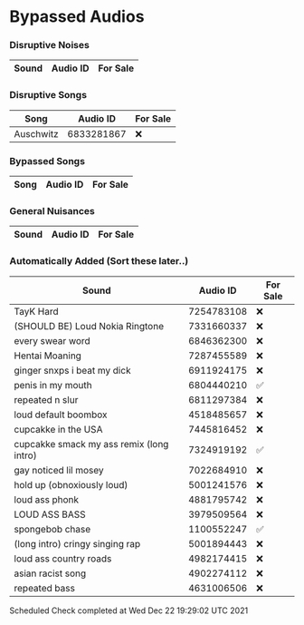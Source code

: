 # Bypassed Audios

### Disruptive Noises
Sound         | Audio ID     | For Sale
------------- | ------------ | ------------

### Disruptive Songs 
Song          | Audio ID     | For Sale
------------- | ------------ | ------------
Auschwitz | 6833281867 | ❌

### Bypassed Songs
Song          | Audio ID     | For Sale
------------- | ------------ | ------------

### General Nuisances
Sound         | Audio ID     | For Sale
------------- | ------------ | ------------

### Automatically Added (Sort these later..)
Sound         | Audio ID     | For Sale
------------- | ------------ | ----------
TayK Hard | 7254783108 | ❌
(SHOULD BE) Loud Nokia Ringtone | 7331660337 | ❌
every swear word | 6846362300 | ❌
Hentai Moaning | 7287455589 | ❌
ginger snxps i beat my dick | 6911924175 | ❌
penis in my mouth | 6804440210 | ✅
repeated n slur | 6811297384 | ❌
loud default boombox | 4518485657 | ❌
cupcakke in the USA | 7445816452 | ❌
cupcakke smack my ass remix (long intro) | 7324919192 | ✅
gay noticed lil mosey | 7022684910 | ❌
hold up (obnoxiously loud) | 5001241576 | ❌
loud ass phonk | 4881795742 | ❌
LOUD ASS BASS | 3979509564 | ❌
spongebob chase | 1100552247 | ✅
(long intro) cringy singing rap | 5001894443 | ❌
loud ass country roads | 4982174415 | ❌
asian racist song  | 4902274112 | ❌
repeated bass | 4631006506 | ❌

Scheduled Check completed at Wed Dec 22 19:29:02 UTC 2021
